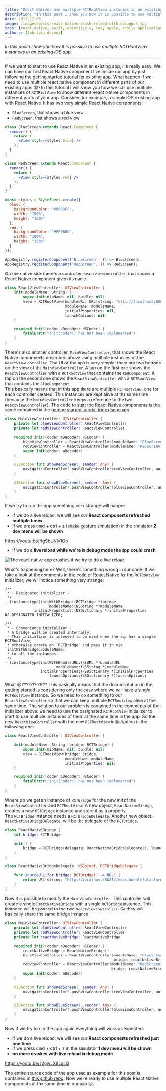 ```yaml
---
title: "React Native: use multiple RCTRootView instances in an existing iOS app"
description: "In this post I show you how it is possible to use multiple RCTRootView instances in an existing iOS app."
date: 2017-12-08
image: /images/posts/react-native-crash-reload-with-debugger.jpg
tags: [react native, swift, objective-c, ios, apple, mobile application development, javascript]
authors: [fabrizio_duroni]
---
```


*In this post I show you how it is possible to use multiple RCTRootView instances in an existing iOS app.*

---

If we want to start to use React Native in an existing app, it's really easy. We can have our first React Native
component live inside our app by just following
the [getting started tutorial for existing app](https://reactnative.dev/docs/integration-with-existing-apps/ "getting started tutorial for existing app"). 
What happen if we need to use multiple react native component in different parts of our existing apps :fearful:?
In this tutorial I will show you how we can use multiple instances of `RCTRootView` to show different React Native
components in different parts of your app. Consider, for example, a simple iOS existing app with React Native. It has
two very simple React Native components:

* `BlueScreen`, that shows a blue view
* `RedScreen`, that shows a red view

```jsx
class BlueScreen extends React.Component {
  render() {
    return (
      <View style={styles.blue} />
    );
  }
}

class RedScreen extends React.Component {
  render() {
    return (
      <View style={styles.red} />
    );
  }
}

const styles = StyleSheet.create({
  blue: {
    backgroundColor: "#0000FF",
    width: "100%",
    height: "100%"
  },
  red: {
    backgroundColor: "#FF0000",
    width: "100%",
    height: "100%"
  }
});

AppRegistry.registerComponent('BlueScreen', () => BlueScreen);
AppRegistry.registerComponent('RedScreen', () => RedScreen);
```

On the native side there's a controller, `ReactViewController`, that shows a React Native component given its name.

```swift
class ReactViewController: UIViewController {
    init(moduleName: String) {
        super.init(nibName: nil, bundle: nil)
        view = RCTRootView(bundleURL: URL(string: "http://localhost:8081/index.bundle?platform=ios"),
                           moduleName: moduleName,
                           initialProperties: nil,
                           launchOptions: nil)
    }

    required init?(coder aDecoder: NSCoder) {
        fatalError("init(coder:) has not been implemented")
    }
}
```

There's also another controller, `MainViewController`, that shows the React Native components described above using
multiple instances of the `ReactViewController`. The UI of the app is very simple: there are two buttons on the view of
the `MainViewController`. A tap on the first one shows the `ReactViewController` with a `RCTRootView` that contains
the `RedComponent`. A tap on the second one shows the `ReactViewController` with a `RCTRootView` that contains
the `BlueComponent`.  
This basically means that in this app there are multiple `RCTRootView`, one for each controller created. This instances
are kept alive at the same time (because the `MainViewController` keeps a reference to the two `ReactViewController`).
The code to start the React Native components is the same contained in
the [getting started tutorial for existing app](https://reactnative.dev/docs/integration-with-existing-apps/ "getting started tutorial for existing app")
.

```swift
class MainViewController: UIViewController {
    private let blueViewController: ReactViewController
    private let redViewController: ReactViewController

    required init?(coder aDecoder: NSCoder) {
        blueViewController = ReactViewController(moduleName: "BlueScreen")
        redViewController = ReactViewController(moduleName: "RedScreen")
        super.init(coder: aDecoder)
    }

    @IBAction func showRedScreen(_ sender: Any) {
        navigationController?.pushViewController(redViewController, animated: true)
    }

    @IBAction func showBlueScreen(_ sender: Any) {
        navigationController?.pushViewController(blueViewController, animated: true)
    }
}
```

If we try to run the app something very strange will happen:

* if we do a live reload, we will see our **React components refreshed multiple times**
* if we press cmd + ctrl + z (shake gesture simulation) in the simulator **2 dev menu will be shown**

https://youtu.be/HgSbUVlv1Oo

* if we do a **live reload while we're in debug mode the app could crash**

![The react native app crashes if we try to do a live reload](/images/posts/react-native-crash-reload-with-debugger.jpg)

What's happening here? Well, there's something wrong in our code. If we take a look at the comments in the code of React
Native for the `RCTRootView` initializer, we will notice something very strange:

```objective_c
/**
 * - Designated initializer -
 */
- (instancetype)initWithBridge:(RCTBridge *)bridge
                    moduleName:(NSString *)moduleName
             initialProperties:(NSDictionary *)initialProperties NS_DESIGNATED_INITIALIZER;

/**
 * - Convenience initializer -
 * A bridge will be created internally.
 * This initializer is intended to be used when the app has a single RCTRootView,
 * otherwise create an `RCTBridge` and pass it in via `initWithBridge:moduleName:`
 * to all the instances.
 */
- (instancetype)initWithBundleURL:(NSURL *)bundleURL
                       moduleName:(NSString *)moduleName
                initialProperties:(NSDictionary *)initialProperties
                    launchOptions:(NSDictionary *)launchOptions;
```

What :laughing:?????!?!?!??? This basically means that the documentation in the getting started is considering only the
case where we will have a single `RCTRootView` instance. So we need to do something to our `ReactViewController` so that
we can keep multiple `RCTRootView` alive at the same time. The solution to our problem is contained in the comments of
the initializer above: we need to use the designated `RCTRootView` initializer to start to use multiple instances of
them at the same time in the app. So the new `ReactViewController` with the new `RCTRootView` initialization is the
following one:

```swift
class ReactViewController: UIViewController {

    init(moduleName: String, bridge: RCTBridge) {
        super.init(nibName: nil, bundle: nil)
        view = RCTRootView(bridge: bridge,
                           moduleName: moduleName,
                           initialProperties: nil)
    }

    required init?(coder aDecoder: NSCoder) {
        fatalError("init(coder:) has not been implemented")
    }
}
```

Where do we get an instance of `RCTBridge` for the new init of the `ReactViewController` and `RCTRootView`? A new
object, `ReactNativeBridge`, creates a new `RCTBridge` instance and store it as a property.  
The `RCTBridge` instance needs a `RCTBridgeDelegate`. Another new object, `ReactNativeBridgeDelegate`, will be the
delegate of the `RCTBridge`.

```swift
class ReactNativeBridge {
    let bridge: RCTBridge

    init() {
        bridge = RCTBridge(delegate: ReactNativeBridgeDelegate(), launchOptions: nil)
    }
}

class ReactNativeBridgeDelegate: NSObject, RCTBridgeDelegate {

    func sourceURL(for bridge: RCTBridge!) -> URL! {
        return URL(string: "http://localhost:8081/index.bundle?platform=ios")
    }
}
```

Now it is possible to modify the `MainViewController`. This controller will create a single `ReactNativeBridge` with a
single `RCTBridge` instance. This instance will be passed to the two `ReactViewController`. So they will basically share
the same bridge instance.

```swift
class MainViewController: UIViewController {
    private let blueViewController: ReactViewController
    private let redViewController: ReactViewController
    private let reactNativeBridge: ReactNativeBridge

    required init?(coder aDecoder: NSCoder) {
        reactNativeBridge = ReactNativeBridge()
        blueViewController = ReactViewController(moduleName: "BlueScreen",
                                                 bridge: reactNativeBridge.bridge)
        redViewController = ReactViewController(moduleName: "RedScreen",
                                                bridge: reactNativeBridge.bridge)
        super.init(coder: aDecoder)
    }

    @IBAction func showRedScreen(_ sender: Any) {
        navigationController?.pushViewController(redViewController, animated: true)
    }

    @IBAction func showBlueScreen(_ sender: Any) {
        navigationController?.pushViewController(blueViewController, animated: true)
    }
}
```

Now if we try to run the app again everything will work as expected:

* if we do a live reload, we will see our **React components refreshed just one time**
* if we press cmd + ctrl + z in the simulator **1 dev menu will be shown**
* **no more crashes with live reload in debug mode**

https://youtu.be/z2gwLX8LaLQ

The entire source code of the app used as example for this post is contained in [this github repo](https://github.com/chicio/React-Native-Multiple-RCTRootView "React native multiple RCTRootView").
Now we're ready to use multiple React Native components at the same time in our app :relieved:.
